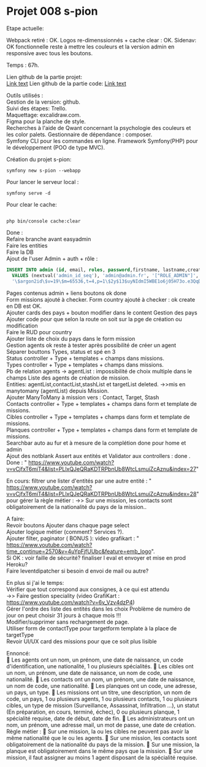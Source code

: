 # Projet 008 s-pion

Etape actuelle:

Webpack retiré : OK.
Logos re-dimenssionnés + cache clear : OK.
Sidenav: OK fonctionnelle reste à mettre les couleurs et la version admin en responsive avec tous les boutons.

Temps : 67h.

Lien github de la partie projet:  
[Link text](https://github.com/Tom60340/008)
Lien github de la partie code:
[Link text](https://github.com/Tom60340/008-code)

Outils utilisés :  
Gestion de la version: github.  
Suivi des étapes: Trello.  
Maquettage: excalidraw.com.  
Figma pour la planche de style.  
Recherches à l'aide de Qwant concernant la psychologie des couleurs et les color palets.
Gestionnaire de dépendance : composer.  
Symfony CLI pour les commandes en ligne.
Framework Symfony(PHP) pour le développement (POO de type MVC).

Création du projet s-pion:

```
symfony new s-pion --webapp
```

Pour lancer le serveur local :

```
symfony serve -d
```

Pour clear le cache:

```

php bin/console cache:clear
```

Done :  
Refaire branche avant easyadmin   
Faire les entities  
Faire la DB  
Ajout de l'user Admin + auth + rôle :
```SQL
INSERT INTO admin (id, email, roles, password,firstname, lastname,created_at) 
  VALUES (nextval('admin_id_seq'), 'admin@admin.fr', '["ROLE_ADMIN"]', 
  '\$argon2id\$v=19\$m=65536,t=4,p=1\$2y$13$uyNIdmI5WBE1o6j05H73o.e3QqDwxToeHwsrPvcY0lv79EpvA.S3i','Admin', 'Admin',now())
``` 
Pages contenus admin + liens boutons ok done  
Form missions ajouté à checker.
Form country ajouté à checker : ok create en DB est OK.  
Ajouter cards des pays  + bouton modifier dans le content Gestion des pays 
Ajouter code pour que selon la route on soit sur la pge de création ou modification  
Faire le RUD pour country  
Ajouter liste de choix du pays dans le form mission  
Gestion agents ok reste à tester après possibilité de créer un agent  
Séparer bouttons Types, status et spé en 3  
Status controller + Type + templates + champs dans missions.  
Types controller + Type + templates + champs dans missions.  
Pb de relation  agents -> agentList : impossibilité de choix multiple dans le champs Liste des agents de création de mission.  
  Entities: agentList,contactList,stashList et targetList deleted. 
    ->>mis en manytomany (agentList) depuis Mission.  
Ajouter ManyToMany à mission vers : Contact, Target, Stash  
Contacts controller + Type + templates + champs dans form et template de missions.  
Cibles controller + Type + templates + champs dans form et template de missions.  
Planques controller + Type + templates + champs dans form et template de missions.  
Searchbar auto au fur et à mesure de la complétion  done pour home et admin   
Ajout des notblank Assert aux entités et Validator aux controllers : done .
Done : "  https://www.youtube.com/watch?v=vCjfxT6miT4&list=PLlxQJeQRaKDTRPbnUb8WtcLsmujZcAznu&index=27"  

  En cours: filtrer une lister d'entités par une autre entité : "  https://www.youtube.com/watch?v=vCjfxT6miT4&list=PLlxQJeQRaKDTRPbnUb8WtcLsmujZcAznu&index=28" pour gérer la règle métier :
    ->> Sur une mission, les contacts sont obligatoirement de la nationalité du pays de la mission..  



A faire:   
Revoir boutons Ajouter dans chaque page select  
Ajouter logique métier (comment? Services ?).  
Ajouter filter, paginator ( BONUS ): video grafikart : " https://www.youtube.com/watch?time_continue=2570&v=4uYpFjfUUbc&feature=emb_logo".   
  Si OK : voir faille de sécurité? finaliser l eval et envoyer et mise en prod Heroku?  
     Faire leventdipatcher si besoin d envoi de mail ou autre?  



En plus si j'ai le temps:  
  Vérifier que tout correspond aux consignes, à ce qui est attendu  
  ->> Faire gestion speciality (video GrafiKart : https://www.youtube.com/watch?v=6v_Vzv4dzP4)  
  Gérer l'ordre des liste des entités dans les choix 
  Problème de numéro de jour on peut choisir 31 jours à chaque mois !!!  
  Modifier/supprimer sans rechargement de page.  
  Utiliser form de contactType pour targetform template à la place de targetType  
  Revoir UI/UX card des missions pour que ce soit plus lisible  


Ennoncé:  
 Les agents ont un nom, un prénom, une date de naissance, un code d'identification, une nationalité, 1 ou plusieurs spécialités.
 Les cibles ont un nom, un prénom, une date de naissance, un nom de code, une nationalité.
 Les contacts ont un nom, un prénom, une date de naissance, un nom de code, une nationalité.
 Les planques ont un code, une adresse, un pays, un type.
 Les missions ont un titre, une description, un nom de code, un pays, 1 ou plusieurs agents, 1 ou plusieurs contacts, 1 ou plusieurs cibles, un type de mission (Surveillance, Assassinat, Infiltration …), un statut (En préparation, en cours, terminé, échec), 0 ou plusieurs planque, 1 spécialité requise, date de début, date de fin.
 Les administrateurs ont un nom, un prénom, une adresse mail, un mot de passe, une date de création.
Règle métier :
 Sur une mission, la ou les cibles ne peuvent pas avoir la même nationalité que le ou les agents.
 Sur une mission, les contacts sont obligatoirement de la nationalité du pays de la mission.
 Sur une mission, la planque est obligatoirement dans le même pays que la mission.
 Sur une mission, il faut assigner au moins 1 agent disposant de la spécialité requise.